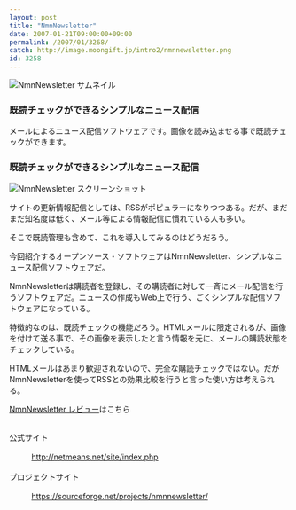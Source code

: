 ```yaml
---
layout: post
title: "NmnNewsletter"
date: 2007-01-21T09:00:00+09:00
permalink: /2007/01/3268/
catch: http://image.moongift.jp/intro2/nmnnewsletter.png
id: 3258
---
```

 ![NmnNewsletter サムネイル](http://image.moongift.jp/intro2/nmnnewsletter.t.png "NmnNewsletter サムネイル")
  

### 既読チェックができるシンプルなニュース配信
  
メールによるニュース配信ソフトウェアです。画像を読み込ませる事で既読チェックができます。  
<!--more-->  

### 既読チェックができるシンプルなニュース配信
  

![NmnNewsletter スクリーンショット](http://image.moongift.jp/intro2/nmnnewsletter.png "NmnNewsletter スクリーンショット")

  

サイトの更新情報配信としては、RSSがポピュラーになりつつある。だが、まだまだ知名度は低く、メール等による情報配信に慣れている人も多い。

  

そこで既読管理も含めて、これを導入してみるのはどうだろう。

  

今回紹介するオープンソース・ソフトウェアはNmnNewsletter、シンプルなニュース配信ソフトウェアだ。

  

NmnNewsletterは購読者を登録し、その購読者に対して一斉にメール配信を行うソフトウェアだ。ニュースの作成もWeb上で行う、ごくシンプルな配信ソフトウェアになっている。

  

特徴的なのは、既読チェックの機能だろう。HTMLメールに限定されるが、画像を付けて送る事で、その画像を表示したと言う情報を元に、メールの購読状態をチェックしている。

  

HTMLメールはあまり歓迎されないので、完全な購読チェックではない。だがNmnNewsletterを使ってRSSとの効果比較を行うと言った使い方は考えられる。

  

[NmnNewsletter レビュー](http://oss.moongift.jp/review/i-3275.html)はこちら

  
<dl>
<br><dt>公式サイト</dt>
<br><dd><a href="http://netmeans.net/site/index.php" target="_blank">http://netmeans.net/site/index.php</a></dd>
<br><dt>プロジェクトサイト</dt>
<br><dd><a href="http://sourceforge.net/projects/nmnnewsletter/" target="_blank">https://sourceforge.net/projects/nmnnewsletter/</a></dd>
<br>
</dl>